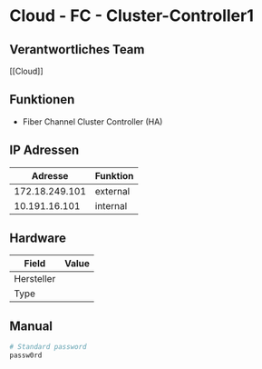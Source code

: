 # Cloud - FC - Cluster-Controller1
## Verantwortliches Team
[[Cloud]]
## Funktionen
- Fiber Channel Cluster Controller (HA)
## IP Adressen

| Adresse        | Funktion |
| -------------- | -------- |
| 172.18.249.101 | external |
| 10.191.16.101  | internal |
## Hardware

| Field      | Value |
| ---------- | ----- |
| Hersteller |       |
| Type       |       |
## Manual
```bash
# Standard password
passw0rd
```
